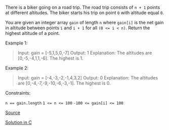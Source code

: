 There is a biker going on a road trip. The road trip consists of `n + 1` points at different altitudes. The biker starts his trip on point `0` with altitude equal `0`.

You are given an integer array `gain` of length `n` where `gain[i]` is the net gain in altitude between points `i`​​​​​​ and `i + 1` for all `(0 <= i < n)`. Return the highest altitude of a point.

 

Example 1:

> Input: gain = [-5,1,5,0,-7]
> Output: 1
> Explanation: The altitudes are [0,-5,-4,1,1,-6]. The highest is 1.

Example 2:

> Input: gain = [-4,-3,-2,-1,4,3,2]
> Output: 0
> Explanation: The altitudes are [0,-4,-7,-9,-10,-6,-3,-1]. The highest is 0.
 

Constraints:

`n == gain.length`
`1 <= n <= 100`
`-100 <= gain[i] <= 100`

[Source](https://leetcode.com/problems/find-the-highest-altitude/)

[Solution in C](01732.c)